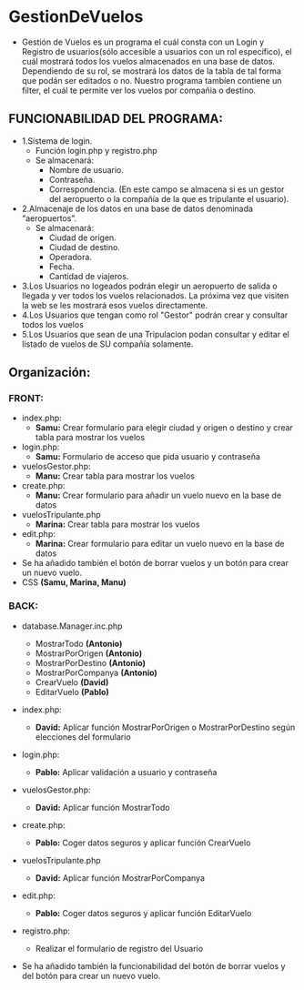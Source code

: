 # GestionDeVuelos
* Gestión de Vuelos es un programa el cuál consta con un Login y Registro de usuarios(sólo accesible a usuarios con un rol específico), el cuál mostrará todos los vuelos almacenados en una base de datos. Dependiendo de su rol, se mostrará los datos de la tabla de tal forma que podán ser editados o no. Nuestro programa tambíen contiene un filter, el cuál te permite ver los vuelos por compañia o destino.
## FUNCIONABILIDAD DEL PROGRAMA:
* 1.Sistema de login.
    * Función login.php y registro.php
     * Se almacenará:
       * Nombre de usuario.
       * Contraseña.
       * Correspondencia. (En este campo se almacena si es un gestor del aeropuerto o la compañía de la que es tripulante el usuario).   
* 2.Almacenaje de los datos en una base de datos denominada “aeropuertos”.
    * Se almacenará:
      * Ciudad de origen.
      * Ciudad de destino.
      * Operadora.
      * Fecha.
      * Cantidad de viajeros.
* 3.Los Usuarios no logeados podrán elegir un aeropuerto de salida o llegada y ver todos los vuelos relacionados. La próxima vez que visiten la web se les mostrará esos vuelos directamente.
* 4.Los Usuarios que tengan como rol "Gestor" podrán crear y consultar todos los vuelos
* 5.Los Usuarios que sean de una Tripulacion podan consultar y editar el listado de vuelos de SU compañía solamente.
 
## Organización:
### FRONT:
* index.php:
  * **Samu:** Crear formulario para elegir ciudad y origen o destino y crear tabla para mostrar los vuelos
* login.php:
  * **Samu:** Formulario de acceso que pida usuario y contraseña
* vuelosGestor.php:
  * **Manu:** Crear tabla para mostrar los vuelos
* create.php:
  * **Manu:** Crear formulario para añadir un vuelo nuevo en la base de datos
* vuelosTripulante.php
  * **Marina:** Crear tabla para mostrar los vuelos
* edit.php:
  * **Marina:** Crear formulario para editar un vuelo nuevo en la base de datos
* Se ha añadido también el botón de borrar vuelos y un botón para crear un nuevo vuelo.
* CSS **(Samu, Marina, Manu)**
### BACK:
* database.Manager.inc.php
  * MostrarTodo **(Antonio)**
  * MostrarPorOrigen **(Antonio)**
  * MostrarPorDestino **(Antonio)**
  * MostrarPorCompanya **(Antonio)**
  * CrearVuelo **(David)**
  * EditarVuelo **(Pablo)**
* index.php:
  * **David:** Aplicar función MostrarPorOrigen o MostrarPorDestino según elecciones del formulario
* login.php:
  * **Pablo:** Aplicar validación a usuario y contraseña 
* vuelosGestor.php:
  * **David:** Aplicar función MostrarTodo
* create.php:
  * **Pablo:** Coger datos seguros y aplicar función CrearVuelo
* vuelosTripulante.php
  * **David:** Aplicar función MostrarPorCompanya
* edit.php:
  * **Pablo:** Coger datos seguros y aplicar función EditarVuelo
* registro.php:
  * Realizar el formulario de registro del Usuario 

* Se ha añadido también la funcionabilidad del botón de borrar vuelos y del botón para crear un nuevo vuelo.
